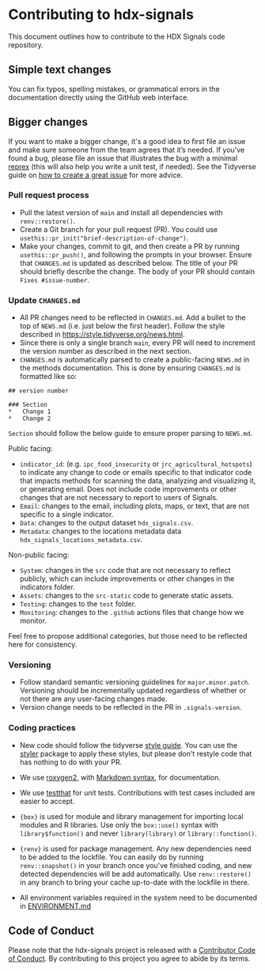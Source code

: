 # Contributing to hdx-signals

This document outlines how to contribute to the HDX Signals code repository.

## Simple text changes

You can fix typos, spelling mistakes, or grammatical errors in the documentation directly using the GitHub web interface.

## Bigger changes

If you want to make a bigger change, it's a good idea to first file an issue and make sure someone from the team agrees that it’s needed. 
If you’ve found a bug, please file an issue that illustrates the bug with a minimal 
[reprex](https://www.tidyverse.org/help/#reprex) (this will also help you write a unit test, if needed).
See the Tidyverse guide on [how to create a great issue](https://code-review.tidyverse.org/issues/) for more advice.

### Pull request process

*   Pull the latest version of `main` and install all dependencies with `renv::restore()`.
*   Create a Git branch for your pull request (PR). You could use `usethis::pr_init("brief-description-of-change")`.
*   Make your changes, commit to git, and then create a PR by running `usethis::pr_push()`, and following the prompts in your browser.
    Ensure that `CHANGES.md` is updated as described below.
    The title of your PR should briefly describe the change.
    The body of your PR should contain `Fixes #issue-number`.

### Update `CHANGES.md`

*   All PR changes need to be reflected in `CHANGES.md`. Add a bullet to the top
of `NEWS.md` (i.e. just below the first header). Follow the style described
in <https://style.tidyverse.org/news.html>.
*   Since there is only a single branch `main`, every PR will need to increment
the version number as described in the next section.
*  `CHANGES.md` is automatically parsed to create a public-facing `NEWS.md` in
the methods documentation. This is done by ensuring `CHANGES.md` is formatted
like so:

```
## version number

### Section
*   Change 1
*   Change 2
```

`Section` should follow the below guide to ensure proper parsing to `NEWS.md`.

Public facing:

*   `indicator_id`: (e.g. `ipc_food_insecurity` or `jrc_agricultural_hotspots`) to
indicate any change to code or emails specific to that indicator code that impacts
methods for scanning the data, analyzing and visualizing it, or generating email.
Does not include code improvements or other changes that are not necessary to
report to users of Signals.
*   `Email`: changes to the email, including plots, maps, or text, that are not
specific to a single indicator.
*   `Data`: changes to the output dataset `hdx_signals.csv`.
*   `Metadata`: changes to the locations metadata data `hdx_signals_locations_metadata.csv`.

Non-public facing:

*   `System`: changes in the `src` code that are not necessary to reflect publicly,
which can include improvements or other changes in the indicators folder.
*   `Assets`: changes to the `src-static` code to generate static assets.
*   `Testing`: changes to the `test` folder.
*   `Monitoring`: changes to the `.github` actions files that change how we monitor.

Feel free to propose additional categories, but those need to be reflected here for
consistency.

### Versioning

*   Follow standard semantic versioning guidelines for `major.minor.patch`. Versioning
should be incrementally updated regardless of whether or not there are any user-facing
changes made.
*   Version change needs to be reflected in the PR in `.signals-version`.

### Coding practices

*   New code should follow the tidyverse [style guide](https://style.tidyverse.org). 
    You can use the [styler](https://CRAN.R-project.org/package=styler) package to apply these styles, but please don't restyle code that has nothing to do with your PR.  

*   We use [roxygen2](https://cran.r-project.org/package=roxygen2), with [Markdown syntax](https://cran.r-project.org/web/packages/roxygen2/vignettes/rd-formatting.html), for documentation.  

*   We use [testthat](https://cran.r-project.org/package=testthat) for unit tests. 
   Contributions with test cases included are easier to accept.
   
*   `{box}` is used for module and library management for importing local modules
and R libraries. Use only the `box::use()` syntax with `library$function()` and
never `library(library)` or `library::function()`.

*   `{renv}` is used for package management. Any new dependencies need to be
added to the lockfile. You can easily do by running
`renv::snapshot()` in your branch once you've finished coding, and new detected
dependencies will be add automatically. Use `renv::restore()` in any branch to
bring your cache up-to-date with the lockfile in there.

*   All environment variables required in the system need to be documented in
    [ENVIRONMENT.md](/ENVIRONMENT.md)

## Code of Conduct

Please note that the hdx-signals project is released with a
[Contributor Code of Conduct](CODE_OF_CONDUCT.md). By contributing to this
project you agree to abide by its terms.
